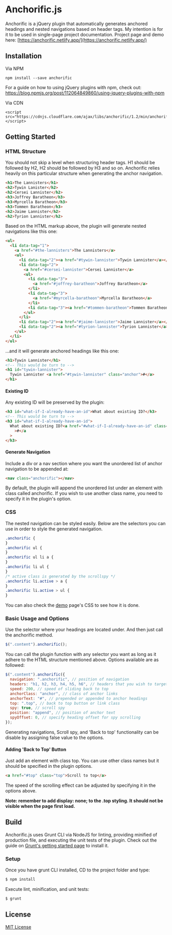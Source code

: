 # Anchorific.js

Anchorific is a jQuery plugin that automatically generates anchored headings and nested navigations based on header tags. My intention is for it to be used in single-page project documentation.
Project page and demo here: [https://anchorific.netlify.app/](https://anchorific.netlify.app/)

## Installation

Via NPM

```
npm install --save anchorific
```

For a guide on how to using jQuery plugins with npm, check out: https://blog.npmjs.org/post/112064849860/using-jquery-plugins-with-npm

Via CDN

```
<script src="https://cdnjs.cloudflare.com/ajax/libs/anchorific/1.2/min/anchorific.min.js"></script>
```

## Getting Started

### HTML Structure

You should not skip a level when structuring header tags. H1 should be followed by H2, H2 should be followed by H3 and so on. Anchorific relies heavily on this particular structure when generating the anchor navigation.

```html
<h1>The Lannisters</h1>
<h2>Tywin Lanister</h2>
<h2>Cersei Lannister</h2>
<h3>Joffrey Baratheon</h3>
<h3>Myrcella Baratheon</h3>
<h3>Tommen Baratheon</h3>
<h2>Jaime Lannister</h2>
<h2>Tyrion Lannister</h2>
```

Based on the HTML markup above, the plugin will generate nested navigations like this one:

```html
<ul>
  <li data-tag="1">
    <a href="#the-lannisters">The Lannisters</a>
    <ul>
      <li data-tag="2"><a href="#tywin-lannister">Tywin Lannister</a></li>
      <li data-tag="2">
        <a href="#cersei-lannister">Cersei Lannister</a>
        <ul>
          <li data-tag="3">
            <a href="#joffrey-baratheon">Joffrey Baratheon</a>
          </li>
          <li data-tag="3">
            <a href="#myrcella-baratheon">Myrcella Baratheon</a>
          </li>
          <li data-tag="3"><a href="#tommen-baratheon">Tommen Baratheon</a></li>
        </ul>
      </li>
      <li data-tag="2"><a href="#jaime-lannister">Jaime Lannister</a></li>
      <li data-tag="2"><a href="#tyrion-lannister">Tyrion Lannister</a></li>
    </ul>
  </li>
</ul>
```

...and it will generate anchored headings like this one:

```html
<h1>Tywin Lannister</h1>
<!-- This would be turn to -->
<h1 id="tywin-lannister">
  Tywin Lannister <a href="#tywin-lannister" class="anchor">#</a>
</h1>
```

#### Existing ID

Any existing ID will be preserved by the plugin:

```html
<h3 id="what-if-I-already-have-an-id">What about existing ID?</h3>
<!-- This would be turn to -->
<h3 id="what-if-I-already-have-an-id">
  What about existing ID?<a href="#what-if-I-already-have-an-id" class="anchor"
    >#</a
  >
</h3>
```

#### Generate Navigation

Include a div or a nav section where you want the unordered list of anchor navigation to be appended at:

```html
<nav class="anchorific"></nav>
```

By default, the plugin will append the unordered list under an element with class called anchorific. If you wish to use another class name, you need to specify it in the plugin's option.

### CSS

The nested navigation can be styled easily. Below are the selectors you can use in order to style the generated navigation.

```css
.anchorific {
}
.anchorific ul {
}
.anchorific ul li a {
}
.anchorific li ul {
}
/* active class is generated by the scrollspy */
.anchorific li.active > a {
}
.anchorific li.active > ul {
}
```

You can also check the [demo](http://renaysha.me/anchorific-js) page's CSS to see how it is done.

### Basic Usage and Options

Use the selector where your headings are located under. And then just call the anchorific method.

```javascript
$(".content").anchorific();
```

You can call the plugin function with any selector you want as long as it adhere to the HTML structure mentioned above. Options available are as followed:

```javascript
$(".content").anchorific({
  navigation: ".anchorific", // position of navigation
  headers: "h1, h2, h3, h4, h5, h6", // headers that you wish to target
  speed: 200, // speed of sliding back to top
  anchorClass: "anchor", // class of anchor links
  anchorText: "#", // prepended or appended to anchor headings
  top: ".top", // back to top button or link class
  spy: true, // scroll spy
  position: "append", // position of anchor text
  spyOffset: 0, // specify heading offset for spy scrolling
});
```

Generating navigations, Scroll spy, and 'Back to top' functionality can be disable by assigning false value to the options.

#### Adding 'Back to Top' Button

Just add an element with class top. You can use other class names but it should be specified in the plugin options.

```html
<a href="#top" class="top">Scroll to top</a>
```

The speed of the scrolling effect can be adjusted by specifying it in the options above.

**Note: remember to add display: none; to the .top styling. It should not be visible when the page first load.**

## Build

Anchorific.js uses Grunt CLI via NodeJS for linting, providing minified of production file, and executing the unit tests of the plugin. Check out the guide on [Grunt's getting started page](http://gruntjs.com/getting-started) to install it.

### Setup

Once you have grunt CLI installed, CD to the project folder and type:

```bash
$ npm install
```

Execute lint, minification, and unit tests:

```bash
$ grunt
```

## License

[MIT License](http://opensource.org/licenses/MIT)
